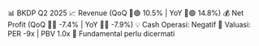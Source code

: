 📊 BKDP Q2 2025
📈 Revenue (QoQ 🔼🟢 10.5% | YoY 🔼🟢 14.8%)
💰 Net Profit (QoQ 🔻🔴 -7.4% | YoY 🔻🔴 -7.9%)
💡 Cash Operasi: Negatif
🧮 Valuasi: PER -9x | PBV 1.0x
🧱 Fundamental perlu dicermati
